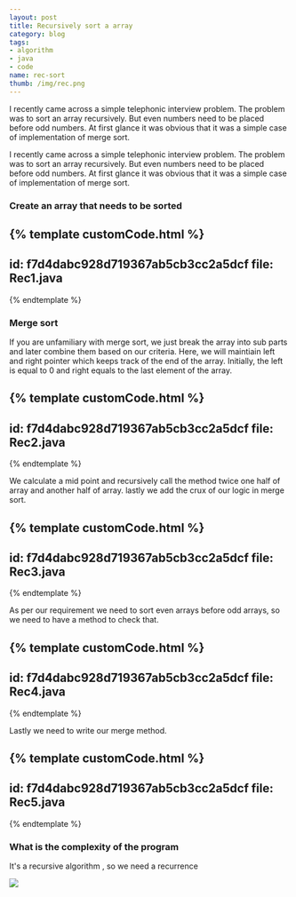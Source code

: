 ```yaml
---
layout: post
title: Recursively sort a array
category: blog
tags:
- algorithm
- java
- code
name: rec-sort
thumb: /img/rec.png
---
```


I recently came across a simple telephonic interview problem. The problem was to sort an array recursively. But even numbers need to be placed before odd numbers. At first glance it was obvious that it was a simple case of implementation of merge sort.<!-- truncate_here -->

<p>I recently came across a simple telephonic interview problem. The problem was to sort an array recursively. But even numbers need to be placed before odd numbers. At first glance it was obvious that it was a simple case of implementation of merge sort.
</p>

### Create an array that needs to be sorted

{% template customCode.html %}
---
id: f7d4dabc928d719367ab5cb3cc2a5dcf
file: Rec1.java
---
{% endtemplate %}

### Merge sort

If you are unfamiliary with merge sort, we just break the array into sub parts and later combine them based on our criteria. Here, we will maintiain left and right pointer which keeps track of the end of the array. Initially, the left is equal to 0 and right equals to the last element of the array.


{% template customCode.html %}
---
id: f7d4dabc928d719367ab5cb3cc2a5dcf
file: Rec2.java
---
{% endtemplate %}

We calculate a mid point and recursively call the method twice one half of array and another half of array. lastly we add the crux of our logic in merge sort.

{% template customCode.html %}
---
id: f7d4dabc928d719367ab5cb3cc2a5dcf
file: Rec3.java
---
{% endtemplate %}


As per our requirement we need to sort even arrays before odd arrays, so we need to have a method to check that.

{% template customCode.html %}
---
id: f7d4dabc928d719367ab5cb3cc2a5dcf
file: Rec4.java
---
{% endtemplate %}

Lastly we need to write our merge method.

{% template customCode.html %}
---
id: f7d4dabc928d719367ab5cb3cc2a5dcf
file: Rec5.java
---
{% endtemplate %}

### What is the complexity of the program

It's a recursive algorithm , so we need a recurrence

<img src="{{ root_url }}/img/rec.png" >
